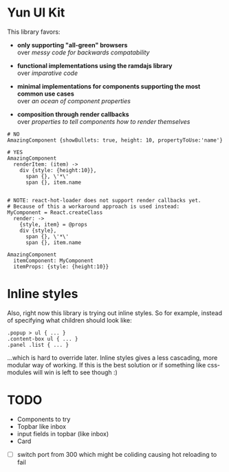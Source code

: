 # Yun UI Kit

This library favors:

* **only supporting "all-green" browsers**<br>
over *messy code for backwards compatability*

* **functional implementations using the ramdajs library**<br>
over *imparative code*

* **minimal implementations for components supporting the most common use cases**<br>
over *an ocean of component properties*

* **composition through render callbacks**<br>
over *properties to tell components how to render themselves*

```
# NO
AmazingComponent {showBullets: true, height: 10, propertyToUse:'name'}

# YES
AmazingComponent
  renderItem: (item) ->
    div {style: {height:10}},
      span {}, \'*\'
      span {}, item.name


# NOTE: react-hot-loader does not support render callbacks yet.
# Because of this a workaround approach is used instead:
MyComponent = React.createClass
  render: ->
    {style, item} = @props
    div {style},
      span {}, \'*\'
      span {}, item.name

AmazingComponent
  itemComponent: MyComponent
  itemProps: {style: {height:10}}
```

# Inline styles
Also, right now this library is trying out inline styles. So for example, instead of specifying what children should look like:

```
.popup > ul { ... }
.content-box ul { ... }
.panel .list { ... }
```

...which is hard to override later. Inline styles gives a less cascading, more modular way of working.
If this is the best solution or if something like css-modules will win is left to see though :)




# TODO
 - Components to try
  - Topbar like inbox
  - input fields in topbar (like inbox)
  - Card
  
 - [ ] switch port from 300 which might be coliding causing hot reloading to fail


